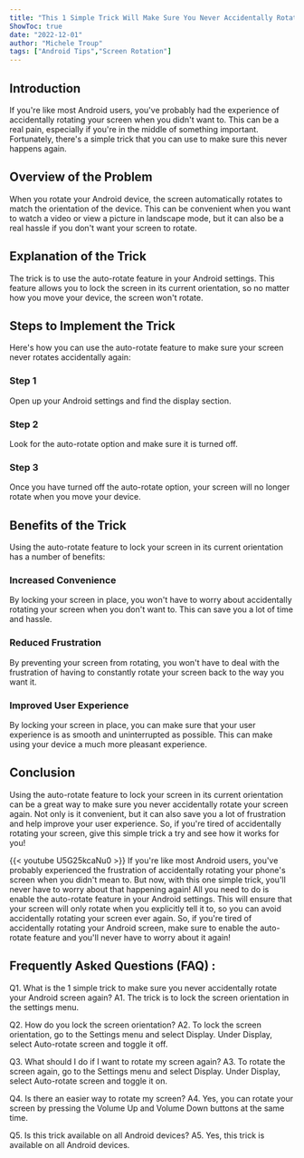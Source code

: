 ```yaml
---
title: "This 1 Simple Trick Will Make Sure You Never Accidentally Rotate Your Android Screen Again!"
ShowToc: true 
date: "2022-12-01"
author: "Michele Troup" 
tags: ["Android Tips","Screen Rotation"]
---
```

## Introduction

If you're like most Android users, you've probably had the experience of accidentally rotating your screen when you didn't want to. This can be a real pain, especially if you're in the middle of something important. Fortunately, there's a simple trick that you can use to make sure this never happens again. 

## Overview of the Problem

When you rotate your Android device, the screen automatically rotates to match the orientation of the device. This can be convenient when you want to watch a video or view a picture in landscape mode, but it can also be a real hassle if you don't want your screen to rotate. 

## Explanation of the Trick

The trick is to use the auto-rotate feature in your Android settings. This feature allows you to lock the screen in its current orientation, so no matter how you move your device, the screen won't rotate. 

## Steps to Implement the Trick

Here's how you can use the auto-rotate feature to make sure your screen never rotates accidentally again: 

### Step 1
Open up your Android settings and find the display section. 

### Step 2
Look for the auto-rotate option and make sure it is turned off. 

### Step 3
Once you have turned off the auto-rotate option, your screen will no longer rotate when you move your device. 

## Benefits of the Trick

Using the auto-rotate feature to lock your screen in its current orientation has a number of benefits: 

### Increased Convenience
By locking your screen in place, you won't have to worry about accidentally rotating your screen when you don't want to. This can save you a lot of time and hassle. 

### Reduced Frustration
By preventing your screen from rotating, you won't have to deal with the frustration of having to constantly rotate your screen back to the way you want it. 

### Improved User Experience
By locking your screen in place, you can make sure that your user experience is as smooth and uninterrupted as possible. This can make using your device a much more pleasant experience. 

## Conclusion

Using the auto-rotate feature to lock your screen in its current orientation can be a great way to make sure you never accidentally rotate your screen again. Not only is it convenient, but it can also save you a lot of frustration and help improve your user experience. So, if you're tired of accidentally rotating your screen, give this simple trick a try and see how it works for you!

{{< youtube U5G25kcaNu0 >}} 
If you're like most Android users, you've probably experienced the frustration of accidentally rotating your phone's screen when you didn't mean to. But now, with this one simple trick, you'll never have to worry about that happening again! All you need to do is enable the auto-rotate feature in your Android settings. This will ensure that your screen will only rotate when you explicitly tell it to, so you can avoid accidentally rotating your screen ever again. So, if you're tired of accidentally rotating your Android screen, make sure to enable the auto-rotate feature and you'll never have to worry about it again!

## Frequently Asked Questions (FAQ) :
Q1. What is the 1 simple trick to make sure you never accidentally rotate your Android screen again?
A1. The trick is to lock the screen orientation in the settings menu. 

Q2. How do you lock the screen orientation?
A2. To lock the screen orientation, go to the Settings menu and select Display. Under Display, select Auto-rotate screen and toggle it off. 

Q3. What should I do if I want to rotate my screen again?
A3. To rotate the screen again, go to the Settings menu and select Display. Under Display, select Auto-rotate screen and toggle it on. 

Q4. Is there an easier way to rotate my screen?
A4. Yes, you can rotate your screen by pressing the Volume Up and Volume Down buttons at the same time. 

Q5. Is this trick available on all Android devices?
A5. Yes, this trick is available on all Android devices.


